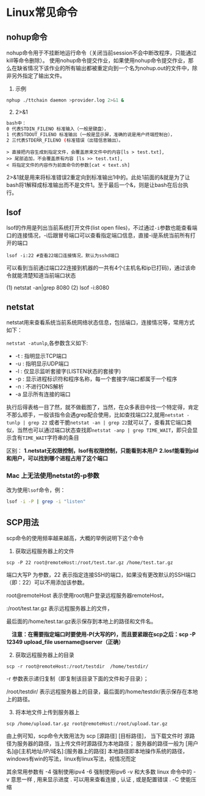 # Linux常见命令

## nohup命令

nohup命令用于不挂断地运行命令（关闭当前session不会中断改程序，只能通过kill等命令删除）。
使用nohup命令提交作业，如果使用nohup命令提交作业，那么在缺省情况下该作业的所有输出都被重定向到一个名为nohup.out的文件中，除非另外指定了输出文件。



1. 示例

```bash
nphup ./ttchain daemon >provider.log 2>&1 &
```



2. 2>&1

```bash
bash中：
0 代表STDIN_FILENO 标准输入（一般是键盘），
1 代表STDOUT_FILENO 标准输出（一般是显示屏，准确的说是用户终端控制台），
2 三代表STDERR_FILENO (标准错误（出错信息输出）。
```

```
> 直接把内容生成到指定文件，会覆盖原来文件中的内容[ls > test.txt],
>> 尾部追加，不会覆盖原有内容 [ls >> test.txt],
< 将指定文件的内容作为前面命令的参数[cat < text.sh]
```

2>&1就是用来将标准错误2重定向到标准输出1中的。此处1前面的&就是为了让bash将1解释成标准输出而不是文件1。至于最后一个&，则是让bash在后台执行。





## lsof

lsof的作用是列出当前系统打开文件(list open files)，不过通过`-i`参数也能查看端口的连接情况，-i后跟冒号端口可以查看指定端口信息，直接-i是系统当前所有打开的端口

`lsof -i:22 #查看22端口连接情况，默认为sshd端口` 



可以看到当前通过端口22连接到机器的一共有4个(主机名和ip已打码)，通过该命令就能清楚知道当前端口状态

 

(1) netstat -an|grep 8080
(2) lsof -i:8080

## netstat

netstat用来查看系统当前系统网络状态信息，包括端口，连接情况等，常用方式如下：

`netstat -atunlp`,各参数含义如下:

- -t : 指明显示TCP端口
- -u : 指明显示UDP端口
- -l : 仅显示监听套接字(LISTEN状态的套接字)
- -p : 显示进程标识符和程序名称，每一个套接字/端口都属于一个程序
- -n : 不进行DNS解析
- -a 显示所有连接的端口

执行后得表格一目了然，就不做截图了，当然，在众多表目中找一个特定得，肯定不那么顺手，一般该指令会遇grep配合使用，比如查找端口22,就用`netstat -tunlp | grep 22` 或者干脆`netstat -an | grep 22`就可以了，查看其它端口类似，当然也可以通过端口状态查找即`netstat -anp | grep TIME_WAIT`，即只会显示含有`TIME_WAIT`字符串的条目



区别：
**1.netstat无权限控制，lsof有权限控制，只能看到本用户**
**2.losf能看到pid和用户，可以找到哪个进程占用了这个端口**



### Mac 上无法使用netstat的-p参数

改为使用`lsof`命令，例：

```bash
lsof -i -P | grep -i "listen"
```

## SCP用法

scp命令的使用频率越来越高，大概的举例说明下这个命令

1. 获取远程服务器上的文件

```
scp -P 22 root@remoteHost:/root/test.tar.gz /home/test.tar.gz
```

端口大写P 为参数，22 表示指定连接SSH的端口，如果没有更改默认的SSH端口（即：22）可以不用添加该参数。

 root@remoteHost 表示使用root用户登录远程服务器remoteHost，

:/root/test.tar.gz 表示远程服务器上的文件，

最后面的/home/test.tar.gz表示保存到本地上的路径和文件名。

　**注意：在需要指定端口时要使用-P(大写的P)，而且要紧跟在scp之后：scp -P 12349 upload_file username@server（正确）**

2. 获取远程服务器上的目录

```
scp -r root@remoteHost:/root/testdir  /home/testdir/
```

-r 参数表示递归复制（即复制该目录下面的文件和子目录）；

/root/testdir/ 表示远程服务器上的目录，最后面的/home/testdir/表示保存在本地上的路径。



3. 将本地文件上传到服务器上

```
scp /home/upload.tar.gz root@remoteHost:/root/upload.tar.gz
```

由上例可知，scp命令大致用法为 scp [源路径] [目标路径]，
当下载文件时 源路径为服务器的路径，当上传文件时源路径为本地路径；
服务器的路径一般为 [用户名]@[主机地址/IP/域名]:[服务器上的路径]
本地路径即本地操作系统的路径，windows有win的写法，linux有linux写法，视情况而定

其余常用参数有
-4 强制使用ipv4
-6 强制使用ipv6
-v 和大多数 linux 命令中的 -v 意思一样 , 用来显示进度 . 可以用来查看连接 , 认证 , 或是配置错误 .
-C 使能压缩